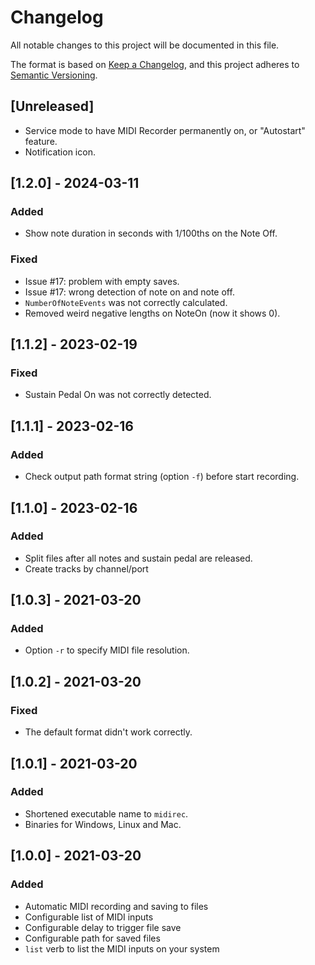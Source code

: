 # Changelog

All notable changes to this project will be documented in this file.

The format is based on [Keep a Changelog](https://keepachangelog.com/en/1.0.0/),
and this project adheres to [Semantic Versioning](https://semver.org/spec/v2.0.0.html).

## [Unreleased]

- Service mode to have MIDI Recorder permanently on, or "Autostart" feature.
- Notification icon.

## [1.2.0] - 2024-03-11

### Added
- Show note duration in seconds with 1/100ths on the Note Off.

### Fixed
- Issue #17: problem with empty saves.
- Issue #17: wrong detection of note on and note off.
- `NumberOfNoteEvents` was not correctly calculated.
- Removed weird negative lengths on NoteOn (now it shows 0).

## [1.1.2] - 2023-02-19

### Fixed
- Sustain Pedal On was not correctly detected.

## [1.1.1] - 2023-02-16

### Added
- Check output path format string (option `-f`) before start recording.

## [1.1.0] - 2023-02-16

### Added
- Split files after all notes and sustain pedal are released.
- Create tracks by channel/port

## [1.0.3] - 2021-03-20

### Added

- Option `-r` to specify MIDI file resolution.

## [1.0.2] - 2021-03-20

### Fixed

- The default format didn't work correctly.

## [1.0.1] - 2021-03-20

### Added

- Shortened executable name to `midirec`.
- Binaries for Windows, Linux and Mac.

## [1.0.0] - 2021-03-20

### Added

- Automatic MIDI recording and saving to files
- Configurable list of MIDI inputs
- Configurable delay to trigger file save
- Configurable path for saved files
- `list` verb to list the MIDI inputs on your system
